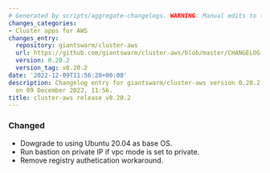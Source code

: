```yaml
---
# Generated by scripts/aggregate-changelogs. WARNING: Manual edits to this files will be overwritten.
changes_categories:
- Cluster apps for AWS
changes_entry:
  repository: giantswarm/cluster-aws
  url: https://github.com/giantswarm/cluster-aws/blob/master/CHANGELOG.md#0202---2022-12-09
  version: 0.20.2
  version_tag: v0.20.2
date: '2022-12-09T11:56:28+00:00'
description: Changelog entry for giantswarm/cluster-aws version 0.20.2, published
  on 09 December 2022, 11:56.
title: cluster-aws release v0.20.2
---
```


### Changed
- Dowgrade to using Ubuntu 20.04 as base OS.
- Run bastion on private IP if vpc mode is set to private.
- Remove registry authetication workaround.
